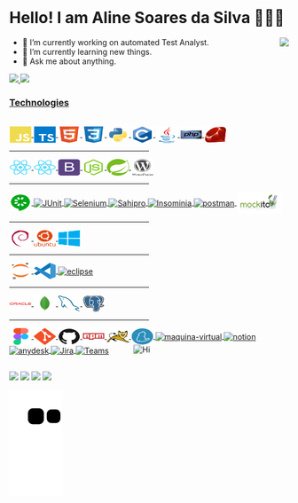 

<div style="display: inline_block"><br>
  <h1> Hello! I am Aline Soares da Silva 👩🏻‍💻</h1>
  <img align="right" src="https://komarev.com/ghpvc/?username=your-github-Aline595&color=ff69b4">
</div>

- 🔭 I’m currently working on automated Test Analyst.    
- 🌱 I’m currently  learning new things.
- 💬 Ask me about anything.

<div>
  <a href="https://github.com/Aline595">
  <img height="180em" src="https://github-readme-stats.vercel.app/api?username=Aline595&show_icons=true&theme=dracula&include_all_commits=true&count_private=true"/>
  <img height="180em" src="https://github-readme-stats.vercel.app/api/top-langs/?username=Aline595&layout=compact&langs_count=7&theme=dracula"/>
</div>
  
### Technologies
<div style="display: inline_block"><br>
  <img align="center" alt="Js" height="30" width="40" src="https://raw.githubusercontent.com/devicons/devicon/master/icons/javascript/javascript-plain.svg">
  <img align="center" alt="Ts" height="30" width="40" src="https://raw.githubusercontent.com/devicons/devicon/master/icons/typescript/typescript-plain.svg">
  <img align="center" alt="HTML" height="30" width="40" src="https://raw.githubusercontent.com/devicons/devicon/master/icons/html5/html5-original.svg">
  <img align="center" alt="CSS" height="30" width="40" src="https://raw.githubusercontent.com/devicons/devicon/master/icons/css3/css3-original.svg">
  <img align="center" alt="Python" height="30" width="40" src="https://raw.githubusercontent.com/devicons/devicon/master/icons/python/python-original.svg">
  <img align="center" alt="C" height="30" width="40" src="https://raw.githubusercontent.com/devicons/devicon/master/icons/c/c-original.svg">
  <img align="center" alt="Java" height="30" width="40" src="https://raw.githubusercontent.com/devicons/devicon/master/icons/java/java-original.svg">
  <img align="center" alt="PHP" height="30" width="40" src="https://raw.githubusercontent.com/devicons/devicon/master/icons/php/php-original.svg">
  <img align="center" alt="ruby" height="30" width="40" src="https://raw.githubusercontent.com/devicons/devicon/master/icons/ruby/ruby-original.svg">
  
  <hr width="50%">
  <img align="center" alt="React" height="30" width="40" src="https://raw.githubusercontent.com/devicons/devicon/master/icons/react/react-original.svg">
  <img align="center" alt="React-native" height="30" width="40" src="https://raw.githubusercontent.com/devicons/devicon/master/icons/react/react-original.svg"> 
  <img align="center" alt="Bootstrap" height="30" width="40" src="https://raw.githubusercontent.com/devicons/devicon/master/icons/bootstrap/bootstrap-plain.svg">
  <img align="center" alt="nodejs" height="30" width="40" src="https://raw.githubusercontent.com/devicons/devicon/master/icons/nodejs/nodejs-original.svg">
  <img align="center" alt="spring" height="30" width="40" src="https://raw.githubusercontent.com/devicons/devicon/master/icons/spring/spring-original.svg">
  <img align="center" alt="wordpress" height="30" width="40" src="https://raw.githubusercontent.com/devicons/devicon/master/icons/wordpress/wordpress-plain-wordmark.svg">
  
  <hr width="50%">
  <img align="center" alt="Cucumber" height="30" width="40" src="https://raw.githubusercontent.com/devicons/devicon/master/icons/cucumber/cucumber-plain.svg">
  <img align="center" alt="JUnit" height="30" width="40" src="https://www.opencodez.com/wp-content/uploads/2019/04/Junit-1.png">
  <img align="center" alt="Selenium" height="30" width="40" src="https://seeklogo.com/images/S/selenium-logo-A1B53CEFB0-seeklogo.com.png">
  <img align="center" alt="Sahipro" height="30" width="40" src="https://www.gartner.com/pi/vendorimages/tyto-software_software-test-automation_1592384530159.png">
  <img align="center" alt="Insominia" height="30" width="40" src="https://icons.iconarchive.com/icons/papirus-team/papirus-apps/512/insomnia-icon.png">
  <img align="center" alt="postman" height="30" width="40" src="https://user-images.githubusercontent.com/2676579/34940598-17cc20f0-f9be-11e7-8c6d-f0190d502d64.png">
  <img align="center" alt="mock" height="40" width="80" src="https://raw.githubusercontent.com/mockito/mockito/main/src/javadoc/org/mockito/logo.png">
  
  <hr width="50%">
  <img align="center" alt="Debian" height="30" width="40" src="https://raw.githubusercontent.com/devicons/devicon/master/icons/debian/debian-original.svg">
  <img align="center" alt="ubunto" height="30" width="40" src="https://raw.githubusercontent.com/devicons/devicon/9f4f5cdb393299a81125eb5127929ea7bfe42889/icons/ubuntu/ubuntu-plain-wordmark.svg">
  <img align="center" alt="windows" height="30" width="40" src="https://raw.githubusercontent.com/devicons/devicon/master/icons/windows8/windows8-original.svg">
  
  <hr width="50%">
  <img align="center" alt="Jupyter" height="30" width="40" src="https://raw.githubusercontent.com/devicons/devicon/master/icons/jupyter/jupyter-original.svg">
  <img align="center" alt="vscode" height="30" width="40" src="https://raw.githubusercontent.com/devicons/devicon/master/icons/vscode/vscode-original.svg">
  <img align="center" alt="eclipse" height="30" width="40" src="https://img.utdstc.com/icon/3c7/fcf/3c7fcf4930fa9402c22cee35e03fe9fcf9e8e47c9381d6b9e6922d71ee2e067a:200">
  
  
  <hr width="50%">
  <img align="center" alt="oracle" height="30" width="40" src="https://raw.githubusercontent.com/devicons/devicon/master/icons/oracle/oracle-original.svg">
  <img align="center" alt="mongodb" height="30" width="40" src="https://raw.githubusercontent.com/devicons/devicon/master/icons/mongodb/mongodb-original.svg">
  <img align="center" alt="mysql" height="30" width="40" src="https://raw.githubusercontent.com/devicons/devicon/master/icons/mysql/mysql-original.svg">
  <img align="center" alt="postgresql" height="30" width="40" src="https://raw.githubusercontent.com/devicons/devicon/master/icons/postgresql/postgresql-original.svg">
  
  <hr width="50%">
  <!--<img align="center" alt="Docker" height="30" width="40" src="https://raw.githubusercontent.com/devicons/devicon/master/icons/docker/docker-original.svg">-->
  <img align="center" alt="figma" height="30" width="40" src="https://raw.githubusercontent.com/devicons/devicon/master/icons/figma/figma-original.svg">
  <img align="center" alt="git" height="30" width="40" src="https://raw.githubusercontent.com/devicons/devicon/master/icons/git/git-original.svg">
  <img align="center" alt="github" height="30" width="40" src="https://raw.githubusercontent.com/devicons/devicon/master/icons/github/github-original.svg">
  <img align="center" alt="nmp" height="30" width="40" src="https://raw.githubusercontent.com/devicons/devicon/master/icons/npm/npm-original-wordmark.svg">
  <img align="center" alt="tomcat" height="30" width="40" src="https://raw.githubusercontent.com/devicons/devicon/master/icons/tomcat/tomcat-original.svg"> 
  <img align="center" alt="yarn" height="30" width="40" src="https://raw.githubusercontent.com/devicons/devicon/master/icons/yarn/yarn-original.svg">
  <img align="center" alt="maquina-virtual" height="30" width="40" src="https://img.icons8.com/color/452/virtualbox.png">
  <img align="center" alt="notion" height="30" width="40" src="https://cdn.worldvectorlogo.com/logos/notion-2.svg">
  <img align="center" alt="anydesk" height="30" width="40" src="https://iconape.com/wp-content/png_logo_vector/anydesk-logo.png">
  <img align="center" alt="Jira" height="30" width="40" src="https://symbols.getvecta.com/stencil_85/33_jira-icon.6a60be29f8.png">
  <img align="center" alt="Teams" height="30" width="40" src="https://upload.wikimedia.org/wikipedia/commons/thumb/c/c9/Microsoft_Office_Teams_%282018%E2%80%93present%29.svg/2203px-Microsoft_Office_Teams_%282018%E2%80%93present%29.svg.png">
  
  
  
   <img align="right" alt="Hi" width="280" src="https://user-images.githubusercontent.com/56769013/88871371-1ac8a480-d1ee-11ea-83e6-69073229a8f7.gif">
</div>
  
 ## 
 
<div>  
  <a href = "mailto:aline.as385@gmail.com"><img src="https://img.shields.io/badge/Gmail-D14836?style=for-the-badge&logo=gmail&logoColor=white" target="_blank"></a>
  <a href="https://www.linkedin.com/in/aline-soares-da-silva" target="_blank"><img src="https://img.shields.io/badge/-LinkedIn-%230077B5?style=for-the-badge&logo=linkedin&logoColor=white" target="_blank"></a> 
 <a href="https://discord.gg/663820891070791691" target="_blank"><img src="https://img.shields.io/badge/Discord-7289DA?style=for-the-badge&logo=discord&logoColor=white" target="_blank"></a>
  <a href="https://github.com/Aline595" target="_blank"><img src="https://img.shields.io/badge/GitHub-100000?style=for-the-badge&logo=github&logoColor=white" target="_blank"></a>
  
  ![Snake animation](https://github.com/rafaballerini/rafaballerini/blob/output/github-contribution-grid-snake.svg)
 
</div>
